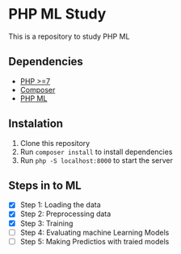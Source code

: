 # PHP ML Study
This is a repository to study PHP ML

## Dependencies
- [PHP >=7](https://www.php.net/)
- [Composer](https://getcomposer.org/)
- [PHP ML](https://php-ml.readthedocs.io/en/latest/)

## Instalation
1. Clone this repository
2. Run `composer install` to install dependencies
3. Run `php -S localhost:8000` to start the server

## Steps in to ML
- [X] Step 1: Loading the data
- [X] Step 2: Preprocessing data
- [X] Step 3: Training
- [ ] Step 4: Evaluating machine Learning Models
- [ ] Step 5: Making Predictios with traied models
